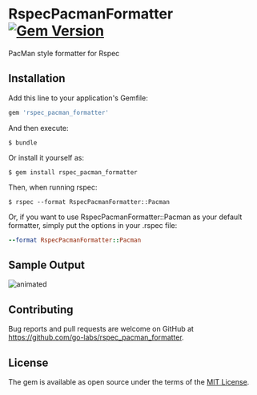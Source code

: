 RspecPacmanFormatter [![Gem Version](https://badge.fury.io/rb/rspec_pacman_formatter.png)](http://badge.fury.io/rb/rspec_pacman_formatter)
=========

PacMan style formatter for Rspec

## Installation

Add this line to your application's Gemfile:

```ruby
gem 'rspec_pacman_formatter'
```

And then execute:

    $ bundle

Or install it yourself as:

    $ gem install rspec_pacman_formatter

Then, when running rspec:

    $ rspec --format RspecPacmanFormatter::Pacman

Or, if you want to use RspecPacmanFormatter::Pacman as your default formatter, simply put the options in your .rspec file:

```ruby
--format RspecPacmanFormatter::Pacman
```

## Sample Output

![animated](https://user-images.githubusercontent.com/4663192/37238259-270b87b4-23e8-11e8-92eb-cfedb6cab3f1.gif)

## Contributing

Bug reports and pull requests are welcome on GitHub at https://github.com/go-labs/rspec_pacman_formatter.

## License

The gem is available as open source under the terms of the [MIT License](http://opensource.org/licenses/MIT).

